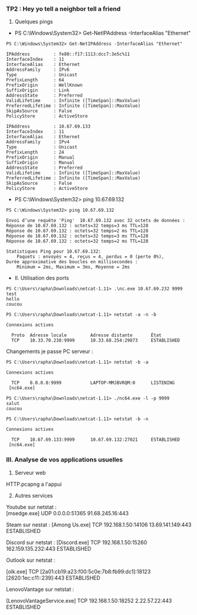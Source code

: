 ### TP2 : Hey yo tell a neighbor tell a friend

1. Quelques pings

* PS C:\Windows\System32> Get-NetIPAddress -InterfaceAlias "Ethernet"

```
PS C:\Windows\System32> Get-NetIPAddress -InterfaceAlias "Ethernet"

IPAddress         : fe80::f17:1113:dcc7:3e5c%11
InterfaceIndex    : 11
InterfaceAlias    : Ethernet
AddressFamily     : IPv6
Type              : Unicast
PrefixLength      : 64
PrefixOrigin      : WellKnown
SuffixOrigin      : Link
AddressState      : Preferred
ValidLifetime     : Infinite ([TimeSpan]::MaxValue)
PreferredLifetime : Infinite ([TimeSpan]::MaxValue)
SkipAsSource      : False
PolicyStore       : ActiveStore

IPAddress         : 10.67.69.133
InterfaceIndex    : 11
InterfaceAlias    : Ethernet
AddressFamily     : IPv4
Type              : Unicast
PrefixLength      : 24
PrefixOrigin      : Manual
SuffixOrigin      : Manual
AddressState      : Preferred
ValidLifetime     : Infinite ([TimeSpan]::MaxValue)
PreferredLifetime : Infinite ([TimeSpan]::MaxValue)
SkipAsSource      : False
PolicyStore       : ActiveStore
```

* PS C:\Windows\System32> ping 10.67.69.132

```
PS C:\Windows\System32> ping 10.67.69.132

Envoi d’une requête 'Ping'  10.67.69.132 avec 32 octets de données :
Réponse de 10.67.69.132 : octets=32 temps=3 ms TTL=128
Réponse de 10.67.69.132 : octets=32 temps=2 ms TTL=128
Réponse de 10.67.69.132 : octets=32 temps=3 ms TTL=128
Réponse de 10.67.69.132 : octets=32 temps=2 ms TTL=128

Statistiques Ping pour 10.67.69.132:
    Paquets : envoyés = 4, reçus = 4, perdus = 0 (perte 0%),
Durée approximative des boucles en millisecondes :
    Minimum = 2ms, Maximum = 3ms, Moyenne = 2ms
```

* II. Utilisation des ports
 ```
PS C:\Users\rapha\Downloads\netcat-1.11> .\nc.exe 10.67.69.232 9999
test
hello 
coucou
```

```
PS C:\Users\rapha\Downloads\netcat-1.11> netstat -a -n -b

Connexions actives

  Proto  Adresse locale         Adresse distante       État
  TCP    10.33.70.238:9999      10.33.68.254:29873     ESTABLISHED
```

Changements je passe PC serveur :

```
PS C:\Users\rapha\Downloads\netcat-1.11> netstat -b -a

Connexions actives

  TCP    0.0.0.0:9999           LAPTOP-MMJBVRQM:0      LISTENING
 [nc64.exe]

 ```

 ```
PS C:\Users\rapha\Downloads\netcat-1.11> ./nc64.exe -l -p 9999
salut
coucou
```

```
PS C:\Users\rapha\Downloads\netcat-1.11> netstat -b -n

Connexions actives

  TCP    10.67.69.133:9999      10.67.69.132:27021     ESTABLISHED
 [nc64.exe]
 ```

### III. Analyse de vos applications usuelles

1. Serveur web

HTTP.pcapng a l'appui

2. Autres services

Youtube sur netstat :  
[msedge.exe]
UDP    0.0.0.0:51365          91.68.245.16:443

Steam sur nestat : 
[Among Us.exe]
TCP    192.168.1.50:14106     13.69.141.149:443      ESTABLISHED

Discord sur netstat :
[Discord.exe]
TCP    192.168.1.50:15260     162.159.135.232:443    ESTABLISHED

Outlook sur netstat : 

[olk.exe]
TCP    [2a01:cb19:a23:f00:5c0e:7b8:fb99:dc1]:18123  [2620:1ec:c11::239]:443  ESTABLISHED

LenovoVantage sur netstat : 

[LenovoVantageService.exe]
TCP    192.168.1.50:18252     2.22.57.22:443         ESTABLISHED

